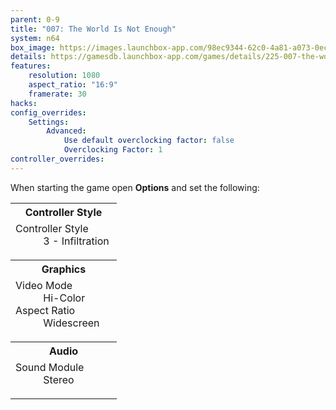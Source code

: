 ```yaml
---
parent: 0-9
title: "007: The World Is Not Enough"
system: n64
box_image: https://images.launchbox-app.com/98ec9344-62c0-4a81-a073-0ec115a93dfd.jpg
details: https://gamesdb.launchbox-app.com/games/details/225-007-the-world-is-not-enough
features:
    resolution: 1080
    aspect_ratio: "16:9"
    framerate: 30
hacks:
config_overrides:
    Settings:
        Advanced:
            Use default overclocking factor: false
            Overclocking Factor: 1
controller_overrides:
---
```

When starting the game open **Options** and set the following:
<div class="emulator-parameters">
    <div>
        <table>
            <tr><th>Controller Style</th></tr>
            <tr>
                <td>
                    <dl>
                        <dt>Controller Style</dt>
                        <dd><span class="bg-green-200 text-grey-lt-000">&nbsp;3 - Infiltration&nbsp;</span></dd>
                    </dl>
                </td>
            </tr>
            <tr><th>Graphics</th></tr>
            <tr>
                <td>
                    <dl>
                        <dt>Video Mode</dt>
                        <dd><span class="bg-green-200 text-grey-lt-000">&nbsp;Hi-Color&nbsp;</span></dd>
                        <dt>Aspect Ratio</dt>
                        <dd><span class="bg-green-200 text-grey-lt-000">&nbsp;Widescreen&nbsp;</span></dd>
                    </dl>
                </td>
            </tr>
            <tr><th>Audio</th></tr>
            <tr>
                <td>
                    <dl>
                        <dt>Sound Module</dt>
                        <dd><span class="bg-green-200 text-grey-lt-000">&nbsp;Stereo&nbsp;</span></dd>
                    </dl>
                </td>
            </tr>
        </table>
    </div>
</div>
